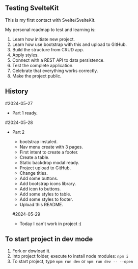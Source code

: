 ## Testing SvelteKit

This is my first contact with Svelte/SvelteKit.

My personal roadmap to test and learning is:

1. Learn how initiate new project.
2. Learn how use bootstrap with this and upload to GitHub.
3. Build the structure from CRUD app.
4. Apply styles.
5. Connect with a REST API to data persistence.
6. Test the complete application.
7. Celebrate that everything works correctly.
8. Make the project public.

## History

#2024-05-27

- Part 1 ready.

#2024-05-28

- Part 2

  - bootstrap instaled.
  - Nav menu create with 3 pages.
  - First intent to create a footer.
  - Create a table.
  - Static backdrop modal ready.
  - Project upload to GitHub.
  - Change titles.
  - Add some buttons.
  - Add bootstrap icons library.
  - Add icon to buttons.
  - Add some styles to table.
  - Add some styles to footer.
  - Upload this README.

  #2024-05-29

  - Today I can't work in project :(

## To start project in dev mode

1. Fork or dowload it.
2. Into project folder, execute to install node modules:
   `npm i`
3. To start project, type
   `npm run dev` or `npm run dev -- --open`
